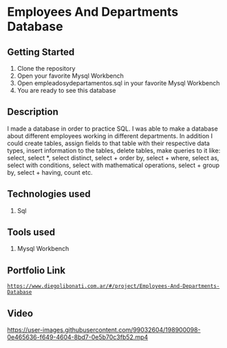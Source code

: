# Employees And Departments Database

## Getting Started

1. Clone the repository
2. Open your favorite Mysql Workbench
3. Open empleadosydepartamentos.sql in your favorite Mysql Workbench
4. You are ready to see this database

## Description

I made a database in order to practice SQL. I was able to make a database about different employees working in different departments. In addition I could create tables, assign fields to that table with their respective data types, insert information to the tables, delete tables, make queries to it like: select, select \*, select distinct, select + order by, select + where, select as, select with conditions, select with mathematical operations, select + group by, select + having, count etc.

## Technologies used

1. Sql

## Tools used

1. Mysql Workbench

## Portfolio Link

[`https://www.diegolibonati.com.ar/#/project/Employees-And-Departments-Database`](https://www.diegolibonati.com.ar/#/project/Employees-And-Departments-Database)

## Video

https://user-images.githubusercontent.com/99032604/198900098-0e465636-f649-4604-8bd7-0e5b70c3fb52.mp4
